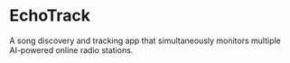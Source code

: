 # EchoTrack

A song discovery and tracking app that simultaneously monitors multiple AI-powered online radio stations.
